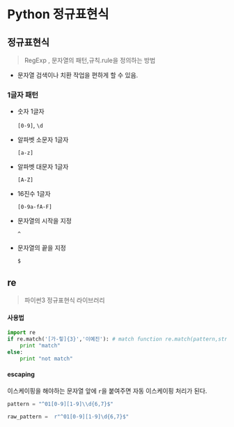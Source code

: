 # Python 정규표현식

## 정규표현식

> RegExp ,  문자열의 패턴,규칙.rule을 정의하는 방법

- 문자열 검색이나 치환 작업을 편하게 할 수 있음.

### 1글자 패턴

- 숫자 1글자 

  `[0-9]`, `\d` 

- 알파벳 소문자 1글자 

  `[a-z]`

- 알파벳 대문자 1글자

  `[A-Z]`

- 16진수 1글자 

  `[0-9a-fA-F]`

- 문자열의 시작을 지정

  `^`

- 문자열의 끝을 지정 

  `$`

## re

> 파이썬3 정규표현식 라이브러리

#### 사용법

```python
import re
if re.match('[가-힣]{3}','이예진'): # match function re.match(pattern,string)
    print "match"
else:
    print "not match"
```

#### escaping

이스케이핑을 해야하는 문자열 앞에 `r`을 붙여주면 자동 이스케이핑 처리가 된다.

```python
pattern = "^01[0-9][1-9]\\d{6,7}$"

raw_pattern =  r"^01[0-9][1-9]\d{6,7}$"
```

